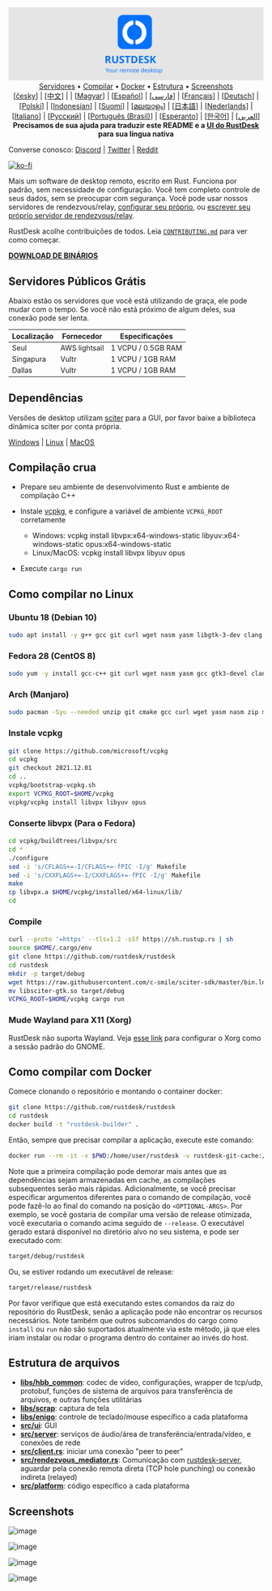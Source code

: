 <p align="center">
  <img src="logo-header.svg" alt="RustDesk - Seu desktop remoto"><br>
  <a href="#servidores-públicos-grátis">Servidores</a> •
  <a href="#compilação-crua">Compilar</a> •
  <a href="#como-compilar-com-docker">Docker</a> •
  <a href="#estrutura-de-arquivos">Estrutura</a> •
  <a href="#screenshots">Screenshots</a><br>
  [<a href="README-CS.md">česky</a>] | [<a href="README-ZH.md">中文</a>] | | [<a href="README-HU.md">Magyar</a>] | [<a href="README-ES.md">Español</a>] | [<a href="README-FA.md">فارسی</a>] | [<a href="README-FR.md">Français</a>] | [<a href="README-DE.md">Deutsch</a>] | [<a href="README-PL.md">Polski</a>] | [<a href="README-ID.md">Indonesian</a>] | [<a href="README-FI.md">Suomi</a>] | [<a href="README-ML.md">മലയാളം</a>] | [<a href="README-JP.md">日本語</a>] | [<a href="README-NL.md">Nederlands</a>] | [<a href="README-IT.md">Italiano</a>] | [<a href="README-RU.md">Русский</a>] | [<a href="README-PTBR.md">Português (Brasil)</a>] | [<a href="README-EO.md">Esperanto</a>] | [<a href="README-KR.md">한국어</a>] | [<a href="README-AR.md">العربي</a>]<br>
  <b>Precisamos de sua ajuda para traduzir este README e a <a href="https://github.com/rustdesk/rustdesk/tree/master/src/lang">UI do RustDesk</a> para sua língua nativa</b>
</p>

Converse conosco: [Discord](https://discord.gg/nDceKgxnkV) | [Twitter](https://twitter.com/rustdesk) | [Reddit](https://www.reddit.com/r/rustdesk)

[![ko-fi](https://ko-fi.com/img/githubbutton_sm.svg)](https://ko-fi.com/I2I04VU09)

Mais um software de desktop remoto, escrito em Rust. Funciona por padrão, sem necessidade de configuração. Você tem completo controle de seus dados, sem se preocupar com segurança. Você pode usar nossos servidores de rendezvous/relay, [configurar seu próprio](https://rustdesk.com/server), ou [escrever seu próprio servidor de rendezvous/relay](https://github.com/rustdesk/rustdesk-server-demo).

RustDesk acolhe contribuições de todos. Leia [`CONTRIBUTING.md`](CONTRIBUTING.md) para ver como começar.

[**DOWNLOAD DE BINÁRIOS**](https://github.com/rustdesk/rustdesk/releases)

## Servidores Públicos Grátis

Abaixo estão os servidores que você está utilizando de graça, ele pode mudar com o tempo. Se você não está próximo de algum deles, sua conexão pode ser lenta.

| Localização | Fornecedor    | Especificações     |
| ----------- | ------------- | ------------------ |
| Seul        | AWS lightsail | 1 VCPU / 0.5GB RAM |
| Singapura   | Vultr         | 1 VCPU / 1GB RAM   |
| Dallas      | Vultr         | 1 VCPU / 1GB RAM   |

## Dependências

Versões de desktop utilizam [sciter](https://sciter.com/) para a GUI, por favor baixe a biblioteca dinâmica sciter por conta própria.

[Windows](https://raw.githubusercontent.com/c-smile/sciter-sdk/master/bin.win/x64/sciter.dll) |
[Linux](https://raw.githubusercontent.com/c-smile/sciter-sdk/master/bin.lnx/x64/libsciter-gtk.so) |
[MacOS](https://raw.githubusercontent.com/c-smile/sciter-sdk/master/bin.osx/libsciter.dylib)

## Compilação crua

- Prepare seu ambiente de desenvolvimento Rust e ambiente de compilação C++

- Instale [vcpkg](https://github.com/microsoft/vcpkg), e configure a variável de ambiente `VCPKG_ROOT` corretamente

  - Windows: vcpkg install libvpx:x64-windows-static libyuv:x64-windows-static opus:x64-windows-static
  - Linux/MacOS: vcpkg install libvpx libyuv opus

- Execute `cargo run`

## Como compilar no Linux

### Ubuntu 18 (Debian 10)

```sh
sudo apt install -y g++ gcc git curl wget nasm yasm libgtk-3-dev clang libxcb-randr0-dev libxdo-dev libxfixes-dev libxcb-shape0-dev libxcb-xfixes0-dev libasound2-dev libpulse-dev cmake
```

### Fedora 28 (CentOS 8)

```sh
sudo yum -y install gcc-c++ git curl wget nasm yasm gcc gtk3-devel clang libxcb-devel libxdo-devel libXfixes-devel pulseaudio-libs-devel cmake alsa-lib-devel
```

### Arch (Manjaro)

```sh
sudo pacman -Syu --needed unzip git cmake gcc curl wget yasm nasm zip make pkg-config clang gtk3 xdotool libxcb libxfixes alsa-lib pulseaudio
```

### Instale vcpkg

```sh
git clone https://github.com/microsoft/vcpkg
cd vcpkg
git checkout 2021.12.01
cd ..
vcpkg/bootstrap-vcpkg.sh
export VCPKG_ROOT=$HOME/vcpkg
vcpkg/vcpkg install libvpx libyuv opus
```

### Conserte libvpx (Para o Fedora)

```sh
cd vcpkg/buildtrees/libvpx/src
cd *
./configure
sed -i 's/CFLAGS+=-I/CFLAGS+=-fPIC -I/g' Makefile
sed -i 's/CXXFLAGS+=-I/CXXFLAGS+=-fPIC -I/g' Makefile
make
cp libvpx.a $HOME/vcpkg/installed/x64-linux/lib/
cd
```

### Compile

```sh
curl --proto '=https' --tlsv1.2 -sSf https://sh.rustup.rs | sh
source $HOME/.cargo/env
git clone https://github.com/rustdesk/rustdesk
cd rustdesk
mkdir -p target/debug
wget https://raw.githubusercontent.com/c-smile/sciter-sdk/master/bin.lnx/x64/libsciter-gtk.so
mv libsciter-gtk.so target/debug
VCPKG_ROOT=$HOME/vcpkg cargo run
```

### Mude Wayland para X11 (Xorg)

RustDesk não suporta Wayland. Veja [esse link](https://docs.fedoraproject.org/pt_BR/quick-docs/configuring-xorg-as-default-gnome-session/) para configurar o Xorg como a sessão padrão do GNOME.

## Como compilar com Docker

Comece clonando o repositório e montando o container docker:

```sh
git clone https://github.com/rustdesk/rustdesk
cd rustdesk
docker build -t "rustdesk-builder" .
```

Então, sempre que precisar compilar a aplicação, execute este comando:

```sh
docker run --rm -it -v $PWD:/home/user/rustdesk -v rustdesk-git-cache:/home/user/.cargo/git -v rustdesk-registry-cache:/home/user/.cargo/registry -e PUID="$(id -u)" -e PGID="$(id -g)" rustdesk-builder
```

Note que a primeira compilação pode demorar mais antes que as dependências sejam armazenadas em cache, as compilações subsequentes serão mais rápidas. Adicionalmente, se você precisar especificar argumentos diferentes para o comando de compilação, você pode fazê-lo ao final do comando na posição do `<OPTIONAL-ARGS>`. Por exemplo, se você gostaria de compilar uma versão de release otimizada, você executaria o comando acima seguido de `--release`. O executável gerado estará disponível no diretório alvo no seu sistema, e pode ser executado com:

```sh
target/debug/rustdesk
```

Ou, se estiver rodando um executável de release:

```sh
target/release/rustdesk
```

Por favor verifique que está executando estes comandos da raiz do repositório do RustDesk, senão a aplicação pode não encontrar os recursos necessários. Note também que outros subcomandos do cargo como `install` ou `run` não são suportados atualmente via este método, já que eles iriam instalar ou rodar o programa dentro do container ao invés do host.

## Estrutura de arquivos

- **[libs/hbb_common](https://github.com/rustdesk/rustdesk/tree/master/libs/hbb_common)**: codec de vídeo, configurações, wrapper de tcp/udp, protobuf, funções de sistema de arquivos para transferência de arquivos, e outras funções utilitárias
- **[libs/scrap](https://github.com/rustdesk/rustdesk/tree/master/libs/scrap)**: captura de tela
- **[libs/enigo](https://github.com/rustdesk/rustdesk/tree/master/libs/enigo)**: controle de teclado/mouse específico a cada plataforma
- **[src/ui](https://github.com/rustdesk/rustdesk/tree/master/src/ui)**: GUI
- **[src/server](https://github.com/rustdesk/rustdesk/tree/master/src/server)**: serviços de áudio/área de transferência/entrada/vídeo, e conexões de rede
- **[src/client.rs](https://github.com/rustdesk/rustdesk/tree/master/src/client.rs)**: iniciar uma conexão "peer to peer"
- **[src/rendezvous_mediator.rs](https://github.com/rustdesk/rustdesk/tree/master/src/rendezvous_mediator.rs)**: Comunicação com [rustdesk-server](https://github.com/rustdesk/rustdesk-server), aguardar pela conexão remota direta (TCP hole punching) ou conexão indireta (relayed)
- **[src/platform](https://github.com/rustdesk/rustdesk/tree/master/src/platform)**: código específico a cada plataforma

## Screenshots

![image](https://user-images.githubusercontent.com/71636191/113112362-ae4deb80-923b-11eb-957d-ff88daad4f06.png)

![image](https://user-images.githubusercontent.com/71636191/113112619-f705a480-923b-11eb-911d-97e984ef52b6.png)

![image](https://user-images.githubusercontent.com/71636191/113112857-3fbd5d80-923c-11eb-9836-768325faf906.png)

![image](https://user-images.githubusercontent.com/71636191/135385039-38fdbd72-379a-422d-b97f-33df71fb1cec.png)
